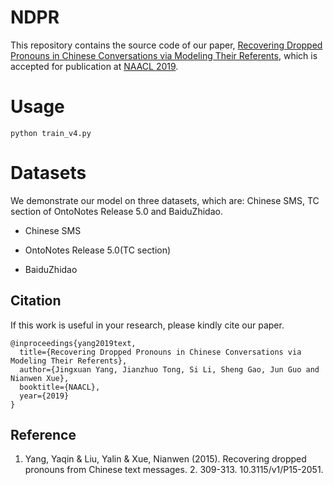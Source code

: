 # NDPR
This repository contains the source code of our paper, [Recovering Dropped Pronouns in Chinese Conversations via Modeling Their Referents](https://google.com), which is accepted for publication at [NAACL 2019](http://naacl2019.org/).

# Usage
```
python train_v4.py 
```

# Datasets
We demonstrate our model on three datasets, which are: Chinese SMS, TC section of OntoNotes Release 5.0 and BaiduZhidao. 
* Chinese SMS

* OntoNotes Release 5.0(TC section)
* BaiduZhidao

## Citation
If this work is useful in your research, please kindly cite our paper.
```
@inproceedings{yang2019text,
  title={Recovering Dropped Pronouns in Chinese Conversations via Modeling Their Referents},
  author={Jingxuan Yang, Jianzhuo Tong, Si Li, Sheng Gao, Jun Guo and Nianwen Xue},
  booktitle={NAACL},
  year={2019}
}
```

## Reference
1. Yang, Yaqin & Liu, Yalin & Xue, Nianwen (2015). Recovering dropped pronouns from Chinese text messages. 2. 309-313. 10.3115/v1/P15-2051. 


